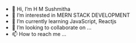 - 👋 Hi, I’m H M Sushmitha
- 👀 I’m interested in MERN STACK DEVELOPMENT
- 🌱 I’m currently learning JavaScript, Reactjs
- 💞️ I’m looking to collaborate on ...
- 📫 How to reach me ...

<!---
sushhonne/sushhonne is a ✨ special ✨ repository because its `README.md` (this file) appears on your GitHub profile.
You can click the Preview link to take a look at your changes.
--->
